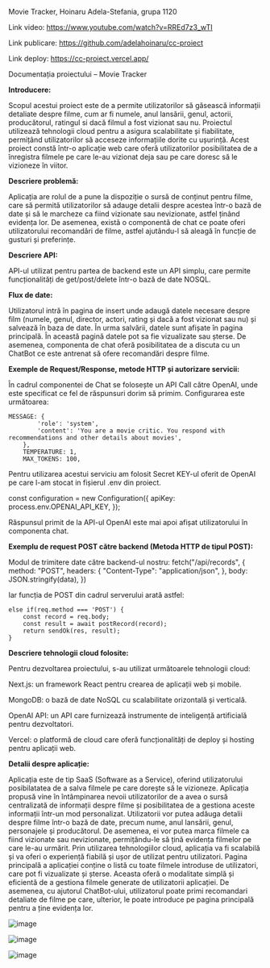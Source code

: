 Movie Tracker, Hoinaru Adela-Stefania, grupa 1120 

Link video: https://www.youtube.com/watch?v=RREd7z3_wTI

Link publicare: https://github.com/adelahoinaru/cc-proiect 

Link deploy: https://cc-proiect.vercel.app/ 

Documentația proiectului – Movie Tracker 


**Introducere:**

Scopul acestui proiect este de a permite utilizatorilor să găsească informații detaliate despre filme, cum ar fi numele, anul lansării, genul, actorii, producătorul, ratingul si dacă filmul a fost vizionat sau nu.
Proiectul utilizează tehnologii cloud pentru a asigura scalabilitate și fiabilitate, permițând utilizatorilor să acceseze informațiile dorite cu ușurință. Acest proiect constă într-o aplicație web care oferă utilizatorilor posibilitatea de a înregistra filmele pe care le-au vizionat deja sau pe care doresc să le vizioneze în viitor.


**Descriere problemă:**

Aplicația are rolul de a pune la dispoziție o sursă de conținut pentru filme, care să permită utilizatorilor să adauge detalii despre acestea într-o bază de date și să le marcheze ca fiind vizionate sau nevizionate, astfel ținând evidența lor.
De asemenea, există o componentă de chat ce poate oferi utilizatorului recomandări de filme, astfel ajutându-l să aleagă în funcție de gusturi și preferințe.


**Descriere API:**

API-ul utilizat pentru partea de backend este un API simplu, care permite funcționalități de get/post/delete într-o bază de date NOSQL.


**Flux de date:**

Utilizatorul intră în pagina de insert unde adaugă datele necesare despre film (numele, genul, director, actori, rating și dacă a fost vizionat sau nu) și salvează în baza de date. În urma salvării, datele sunt afișate în pagina principală. În această pagină datele pot sa fie vizualizate sau șterse. 
De asemenea, componenta de chat oferă posibilitatea de a discuta cu un ChatBot ce este antrenat să ofere recomandări despre filme.

**Exemple de Request/Response, metode HTTP și autorizare servicii:**

În cadrul componentei de Chat se folosește un API Call către OpenAI, unde este specificat ce fel de răspunsuri dorim să primim. Configurarea este următoarea:

	MESSAGE: {
			'role': 'system',
			'content': 'You are a movie critic. You respond with recommendations and other details about movies',
		},
		TEMPERATURE: 1,
		MAX_TOKENS: 100,
    
Pentru utilizarea acestui serviciu am folosit Secret KEY-ul oferit de OpenAI pe care l-am stocat in fișierul .env din proiect.

const configuration = new Configuration({
	apiKey: process.env.OPENAI_API_KEY,
});

Răspunsul primit de la API-ul OpenAI este mai apoi afișat utilizatorului în componenta chat.


**Exemplu de request POST către backend (Metoda HTTP de tipul POST):**

Modul de trimitere date către backend-ul nostru:
	fetch("/api/records", {
			method: "POST",
			headers: {
				"Content-Type": "application/json",
			},
			body: JSON.stringify(data),
		})
    
Iar funcția de POST din cadrul serverului arată astfel:

	else if(req.method === 'POST') {
		const record = req.body;
		const result = await postRecord(record);
		return sendOk(res, result);
	}
  
  
**Descriere tehnologii cloud folosite:**

Pentru dezvoltarea proiectului, s-au utilizat următoarele tehnologii cloud:

Next.js: un framework React pentru crearea de aplicații web și mobile.

MongoDB: o bază de date NoSQL cu scalabilitate orizontală și verticală.

OpenAI API: un API care furnizează instrumente de inteligență artificială pentru dezvoltatori.

Vercel: o platformă de cloud care oferă funcționalități de deploy și hosting pentru aplicații web.



**Detalii despre aplicație:**

Aplicația este de tip SaaS (Software as a Service), oferind utilizatorului posibilatatea de a salva filmele pe care dorește să le vizioneze.
Aplicația propusă vine în întâmpinarea nevoii utilizatorilor de a avea o sursă centralizată de informații despre filme și posibilitatea de a gestiona aceste informații într-un mod personalizat. Utilizatorii vor putea adăuga detalii despre filme într-o bază de date, precum nume, anul lansării, genul, personajele și producătorul. De asemenea, ei vor putea marca filmele ca fiind vizionate sau nevizionate, permițându-le să țină evidența filmelor pe care le-au urmărit. Prin utilizarea tehnologiilor cloud, aplicația va fi scalabilă și va oferi o experiență fiabilă și ușor de utilizat pentru utilizatori. 
Pagina principală a aplicației conține o listă cu toate filmele introduse de utilizatori, care pot fi vizualizate și șterse. Aceasta oferă o modalitate simplă și eficientă de a gestiona filmele generate de utilizatorii aplicației.
De asemenea, cu ajutorul ChatBot-ului, utilizatorul poate primi recomandari detaliate de filme pe care, ulterior, le poate introduce pe pagina principală pentru a ține evidența lor.
 
 ![image](https://github.com/adelahoinaru/cc-proiect/assets/91604322/a1d32be6-98e5-4808-9aa7-1ac2a200e3b5)

![image](https://github.com/adelahoinaru/cc-proiect/assets/91604322/da058f72-48bc-4c1b-8c97-d0f29cbdaf15)

![image](https://github.com/adelahoinaru/cc-proiect/assets/91604322/7def4b3b-202f-4d0e-9e6b-a90d4c6cdca3)


 

